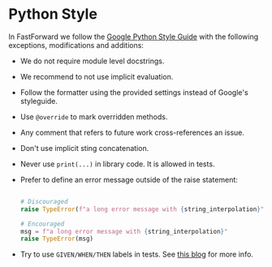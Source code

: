 # Python Style

In FastForward we follow the [Google Python Style Guide](https://github.com/google/styleguide/blob/gh-pages/pyguide.md)
with the following exceptions, modifications and additions:

- We do not require module level docstrings.
- We recommend to not use implicit evaluation.
- Follow the formatter using the provided settings instead of Google's styleguide.
- Use `@override` to mark overridden methods.
- Any comment that refers to future work cross-references an issue.
- Don't use implicit sting concatenation.
- Never use `print(...)` in library code. It is allowed in tests.
- Prefer to define an error message outside of the raise statement:

  ```python

  # Discouraged
  raise TypeError(f"a long error message with {string_interpolation}")

  # Encouraged
  msg = f"a long error message with {string_interpolation}"
  raise TypeError(msg)
  ```

- Try to use `GIVEN/WHEN/THEN` labels in tests. See
  [this blog](https://martinfowler.com/bliki/GivenWhenThen.html) for more info.
